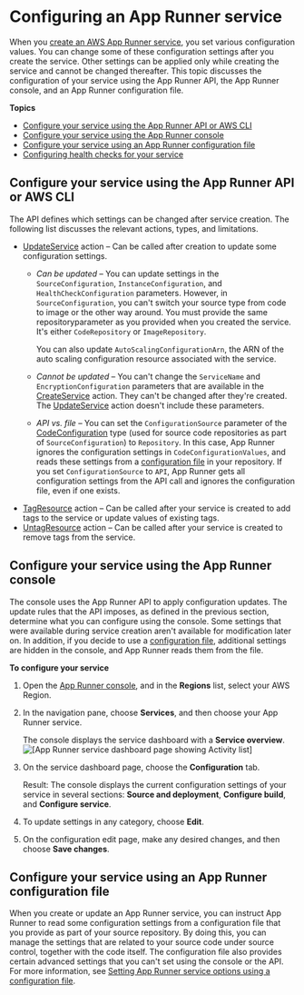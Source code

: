 # Configuring an App Runner service<a name="manage-configure"></a>

When you [create an AWS App Runner service](manage-create.md), you set various configuration values\. You can change some of these configuration settings after you create the service\. Other settings can be applied only while creating the service and cannot be changed thereafter\. This topic discusses the configuration of your service using the App Runner API, the App Runner console, and an App Runner configuration file\.

**Topics**
+ [Configure your service using the App Runner API or AWS CLI](#manage-configure.api)
+ [Configure your service using the App Runner console](#manage-configure.console)
+ [Configure your service using an App Runner configuration file](#manage-configure.file)
+ [Configuring health checks for your service](manage-configure-healthcheck.md)

## Configure your service using the App Runner API or AWS CLI<a name="manage-configure.api"></a>

The API defines which settings can be changed after service creation\. The following list discusses the relevant actions, types, and limitations\.
+ [UpdateService](https://docs.aws.amazon.com/apprunner/latest/api/API_UpdateService.html) action – Can be called after creation to update some configuration settings\.
  + *Can be updated* – You can update settings in the `SourceConfiguration`, `InstanceConfiguration`, and `HealthCheckConfiguration` parameters\. However, in `SourceConfiguration`, you can't switch your source type from code to image or the other way around\. You must provide the same repositoryparameter as you provided when you created the service\. It's either `CodeRepository` or `ImageRepository`\.

    You can also update `AutoScalingConfigurationArn`, the ARN of the auto scaling configuration resource associated with the service\.
  + *Cannot be updated* – You can't change the `ServiceName` and `EncryptionConfiguration` parameters that are available in the [CreateService](https://docs.aws.amazon.com/apprunner/latest/api/API_CreateService.html) action\. They can't be changed after they're created\. The [UpdateService](https://docs.aws.amazon.com/apprunner/latest/api/API_UpdateService.html) action doesn't include these parameters\.
  + *API vs\. file* – You can set the `ConfigurationSource` parameter of the [CodeConfiguration](https://docs.aws.amazon.com/apprunner/latest/api/API_CodeConfiguration.html) type \(used for source code repositories as part of `SourceConfiguration`\) to `Repository`\. In this case, App Runner ignores the configuration settings in `CodeConfigurationValues`, and reads these settings from a [configuration file](config-file.md) in your repository\. If you set `ConfigurationSource` to `API`, App Runner gets all configuration settings from the API call and ignores the configuration file, even if one exists\.
+ [TagResource](https://docs.aws.amazon.com/apprunner/latest/api/API_TagResource.html) action – Can be called after your service is created to add tags to the service or update values of existing tags\.
+ [UntagResource](https://docs.aws.amazon.com/apprunner/latest/api/API_UntagResource.html) action – Can be called after your service is created to remove tags from the service\.

## Configure your service using the App Runner console<a name="manage-configure.console"></a>

The console uses the App Runner API to apply configuration updates\. The update rules that the API imposes, as defined in the previous section, determine what you can configure using the console\. Some settings that were available during service creation aren't available for modification later on\. In addition, if you decide to use a [configuration file](config-file.md), additional settings are hidden in the console, and App Runner reads them from the file\.

**To configure your service**

1. Open the [App Runner console](https://console.aws.amazon.com/apprunner), and in the **Regions** list, select your AWS Region\.

1. In the navigation pane, choose **Services**, and then choose your App Runner service\.

   The console displays the service dashboard with a **Service overview**\.  
![\[App Runner service dashboard page showing Activity list\]](http://docs.aws.amazon.com/apprunner/latest/dg/images/console-dashboard.png)

1. On the service dashboard page, choose the **Configuration** tab\.

   Result: The console displays the current configuration settings of your service in several sections: **Source and deployment**, **Configure build**, and **Configure service**\.

1. To update settings in any category, choose **Edit**\.

1. On the configuration edit page, make any desired changes, and then choose **Save changes**\.

## Configure your service using an App Runner configuration file<a name="manage-configure.file"></a>

When you create or update an App Runner service, you can instruct App Runner to read some configuration settings from a configuration file that you provide as part of your source repository\. By doing this, you can manage the settings that are related to your source code under source control, together with the code itself\. The configuration file also provides certain advanced settings that you can't set using the console or the API\. For more information, see [Setting App Runner service options using a configuration file](config-file.md)\.